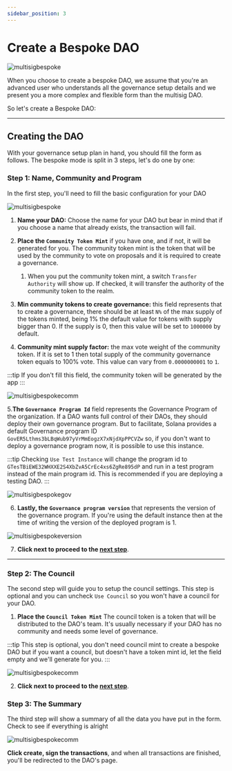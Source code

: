 ```yaml
---
sidebar_position: 3
---
```


# Create a Bespoke DAO

![multisigbespoke](/img/multisig-DAO/multisig-bespoke.png)

When you choose to create a bespoke DAO, we assume that you're an advanced user who understands all the governance setup details and we present you a more complex and flexible form than the multisig DAO.

So let's create a Bespoke DAO:

---

## Creating the DAO

With your governance setup plan in hand, you should fill the form as follows. The bespoke mode is split in 3 steps, let's do one by one:

### Step 1: Name, Community and Program

In the first step, you'll need to fill the basic configuration for your DAO

![multisigbespoke](/img/multisig-DAO/multisig-bespoke-empty.png)

1. **Name your DAO:** Choose the name for your DAO but bear in mind that if you choose a name that already exists, the transaction will fail.

2. **Place the `Community Token Mint`** if you have one, and if not, it will be generated for you. The community token mint is the token that will be used by the community to vote on proposals and it is required to create a governance.
    1. When you put the community token mint, a switch `Transfer Authority` will show up. If checked, it will transfer the authority of the community token to the realm.

3. **Min community tokens to create governance:** this field represents that to create a governance, there should be at least `N%` of the max supply of the tokens minted, being 1% the default value for tokens with supply bigger than 0. If the supply is 0, then this value will be set to `1000000` by default.

4. **Community mint supply factor:** the max vote weight of the community token. If it is set to 1 then total supply of the community governance token equals to 100% vote. This value can vary from `0.0000000001` to `1`.

:::tip
If you don't fill this field, the community token will be generated by the app
:::

![multisigbespokecomm](/img/multisig-DAO/multisig-bespoke-community.png)

5.**The `Governance Program Id`** field represents the Governance Program of the organization. If a DAO wants full control of their DAOs, they should deploy their own governance program. But to facilitate, Solana provides a default Governance program ID `GovER5Lthms3bLBqWub97yVrMmEogzX7xNjdXpPPCVZw` so, if you don't want to deploy a governance program now, it is possible to use this instance.

:::tip
Checking `Use Test Instance` will change the program id to `GTesTBiEWE32WHXXE2S4XbZvA5CrEc4xs6ZgRe895dP` and run in a test program instead of the main program id. This is recommended if you are deploying a testing DAO.
:::

![multisigbespokegov](/img/multisig-DAO/multisig-bespoke-govtoken.png)

6. **Lastly, the `Governance program version`** that represents the version of the governance program. If you're using the default instance then at the time of writing the version of the deployed program is 1.

![multisigbespokeversion](/img/multisig-DAO/multisig-bespoke-programversion.png)

7. **Click next to proceed to the [next step](#step-2-the-council)**.

---

### Step 2: The Council

The second step will guide you to setup the council settings. This step is optional and you can uncheck `Use Council` so you won't have a council for your DAO.

1. **Place the `Council Token Mint`** The council token is a token that will be distributed to the DAO's team. It's usually necessary if your DAO has no community and needs some level of governance.

:::tip
This step is optional, you don't need council mint to create a bespoke DAO but if you want a council, but doesn't have a token mint id, let the field empty and we'll generate for you.
:::

![multisigbespokecomm](/img/multisig-DAO/multisig-bespoke-council.png)

2. **Click next to proceed to the [next step](#step-3-the-summary)**.

### Step 3: The Summary

The third step will show a summary of all the data you have put in the form. Check to see if everything is alright

![multisigbespokecomm](/img/multisig-DAO/multisig-bespoke-summary.png)

**Click create, sign the transactions**, and when all transactions are finished, you'll be redirected to the DAO's page.

<!-- ![multisigbespokeDAOspage](/img/multisig-DAO/multisig-bespoke-DAOs-page.png) -->
